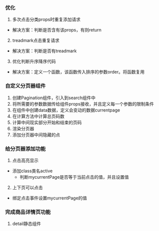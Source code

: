 ### 优化
1. 多次点击分类props时重复添加请求
- 解决方案：判断是否含有该props，有则return
2. treadmark点击重复请求
- 解决方案：判断是否有treadmark
3. 优化判断升序降序代码
- 解决方案：定义一个函数，该函数传入排序的参数order。将函数复用

### 自定义分页器组件
1. 创建Pagination组件，引入到search组件中
2. 将所需要的参数数据传给组件props接收，并且定义每一个参数的限制条件
3. 在组件中创建data数据，定义会变动的数据currentpage
4. 在计算方法中计算总页码数
5. 计算中间现实部分开始和结束的页码
6. 渲染分页器
7. 添加分页器中间隐藏的点

### 给分页器添加功能
1. 点击高亮显示
- 添加class类名active
    - 判断mycurrentPage是否等于当前点击的值，并且设置值
2. 上下页可以点击
- 绑定点击事件设置mycurrentPage的值

### 完成商品详情页功能
1. detail静态组件
